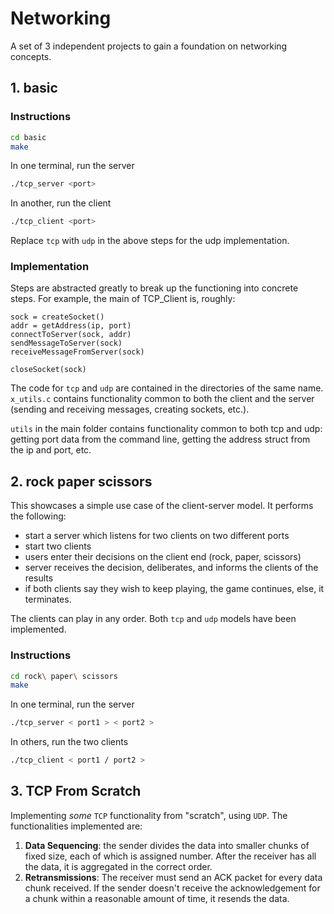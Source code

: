 # Networking

A set of 3 independent projects to gain a foundation on networking concepts. 

## 1. basic

### Instructions

```bash
cd basic
make
```
In one terminal, run the server
```bash
./tcp_server <port>
```
In another, run the client 
```bash
./tcp_client <port>
```
Replace `tcp` with `udp` in the above steps for the udp implementation. 

### Implementation 
Steps are abstracted greatly to break up the functioning into concrete steps. For example, the main of TCP_Client is, roughly:
```
sock = createSocket()
addr = getAddress(ip, port)
connectToServer(sock, addr)
sendMessageToServer(sock)
receiveMessageFromServer(sock)

closeSocket(sock)
```

The code for `tcp` and `udp` are contained in the directories of the same name. `x_utils.c` contains functionality common to both the client and the server (sending and receiving messages, creating sockets, etc.). 

`utils` in the main folder contains functionality common to both tcp and udp: getting port data from the command line, getting the address struct from the ip and port, etc. 

## 2. rock paper scissors
This showcases a simple use case of the client-server model. It performs the following:
- start a server which listens for two clients on two different ports
- start two clients
- users enter their decisions on the client end (rock, paper, scissors)
- server receives the decision, deliberates, and informs the clients of the results
- if both clients say they wish to keep playing, the game continues, else, it terminates. 

The clients can play in any order. Both `tcp` and `udp` models have been implemented. 

### Instructions

```bash
cd rock\ paper\ scissors
make
```
In one terminal, run the server
```bash
./tcp_server < port1 > < port2 >
```
In others, run the two clients 
```bash
./tcp_client < port1 / port2 >
```

## 3. TCP From Scratch
Implementing _some_ `TCP` functionality from "scratch", using `UDP`. The functionalities implemented are:
1. **Data Sequencing**: the sender divides the data into smaller chunks of fixed size, each of which is assigned  number. After the receiver has all the data, it is aggregated in the correct order. 
2. **Retransmissions**: The receiver must send an ACK packet for every data chunk received. If the sender doesn't receive the acknowledgement for a chunk within a reasonable amount of time, it resends the data. 






